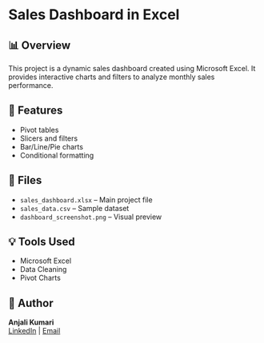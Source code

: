 # Sales Dashboard in Excel

## 📊 Overview
This project is a dynamic sales dashboard created using Microsoft Excel. It provides interactive charts and filters to analyze monthly sales performance.

## 🔧 Features
- Pivot tables
- Slicers and filters
- Bar/Line/Pie charts
- Conditional formatting

## 📁 Files
- `sales_dashboard.xlsx` – Main project file
- `sales_data.csv` – Sample dataset
- `dashboard_screenshot.png` – Visual preview

## 💡 Tools Used
- Microsoft Excel
- Data Cleaning
- Pivot Charts

## 📌 Author
**Anjali Kumari**  
[LinkedIn](linkedin.com/in/anjali-kumari-empower) | [Email](anjalikumari05977@gmail.com)

